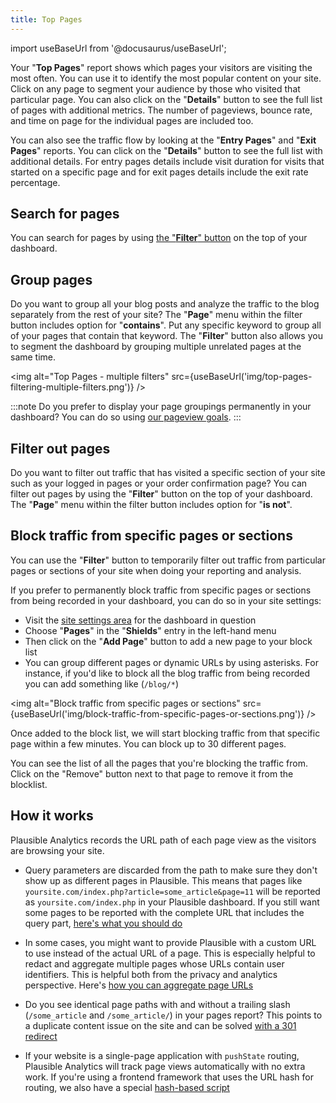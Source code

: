 ```yaml
---
title: Top Pages
--- 
```


import useBaseUrl from '@docusaurus/useBaseUrl';

Your "**Top Pages**" report shows which pages your visitors are visiting the most often. You can use it to identify the most popular content on your site. Click on any page to segment your audience by those who visited that particular page. You can also click on the "**Details**" button to see the full list of pages with additional metrics. The number of pageviews, bounce rate, and time on page for the individual pages are included too.

You can also see the traffic flow by looking at the "**Entry Pages**" and "**Exit Pages**" reports. You can click on the "**Details**" button to see the full list with additional details. For entry pages details include visit duration for visits that started on a specific page and for exit pages details include the exit rate percentage.

## Search for pages

You can search for pages by using [the "**Filter**" button](filters-segments.md) on the top of your dashboard.

## Group pages

Do you want to group all your blog posts and analyze the traffic to the blog separately from the rest of your site? The "**Page**" menu within the filter button includes option for "**contains**". Put any specific keyword to group all of your pages that contain that keyword. The "**Filter**" button also allows you to segment the dashboard by grouping multiple unrelated pages at the same time.

<img alt="Top Pages - multiple filters" src={useBaseUrl('img/top-pages-filtering-multiple-filters.png')} />

:::note
Do you prefer to display your page groupings permanently in your dashboard? You can do so using [our pageview goals](pageview-goals.md).
:::

## Filter out pages

Do you want to filter out traffic that has visited a specific section of your site such as your logged in pages or your order confirmation page? You can filter out pages by using the "**Filter**" button on the top of your dashboard. The "**Page**" menu within the filter button includes option for "**is not**".

## Block traffic from specific pages or sections

You can use the "**Filter**" button to temporarily filter out traffic from particular pages or sections of your site when doing your reporting and analysis.

If you prefer to permanently block traffic from specific pages or sections from being recorded in your dashboard, you can do so in your site settings: 

* Visit the [site settings area](website-settings.md) for the dashboard in question
* Choose "**Pages**" in the "**Shields**" entry in the left-hand menu
* Then click on the "**Add Page**" button to add a new page to your block list
* You can group different pages or dynamic URLs by using asterisks. For instance, if you'd like to block all the blog traffic from being recorded you can add something like (`/blog/*`)

<img alt="Block traffic from specific pages or sections" src={useBaseUrl('img/block-traffic-from-specific-pages-or-sections.png')} />

Once added to the block list, we will start blocking traffic from that specific page within a few minutes. You can block up to 30 different pages. 

You can see the list of all the pages that you're blocking the traffic from. Click on the "Remove" button next to that page to remove it from the blocklist.

## How it works

Plausible Analytics records the URL path of each page view as the visitors are browsing your site. 

* Query parameters are discarded from the path to make sure they don't show up as different pages in Plausible. This means that pages like `yoursite.com/index.php?article=some_article&page=11` will be reported as `yoursite.com/index.php` in your Plausible dashboard. If you still want some pages to be reported with the complete URL that includes the query part, [here's what you should do](custom-query-params.md)

* In some cases, you might want to provide Plausible with a custom URL to use instead of the actual URL of a page. This is especially helpful to redact and aggregate multiple pages whose URLs contain user identifiers. This is helpful both from the privacy and analytics perspective. Here's [how you can aggregate page URLs](custom-locations.md)

* Do you see identical page paths with and without a trailing slash (`/some_article` and `/some_article/`) in your pages report? This points to a duplicate content issue on the site and can be solved [with a 301 redirect](https://ahrefs.com/blog/trailing-slash/)

* If your website is a single-page application with `pushState` routing, Plausible Analytics will track page views automatically with no extra work. If you're using a frontend framework that uses the URL hash for routing, we also have a special [hash-based script](hash-based-routing.md)
